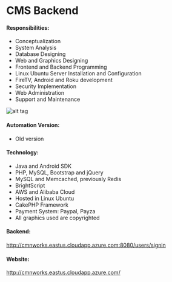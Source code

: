 # CMS Backend
#### Responsibilities:

- Conceptualization
- System Analysis
- Database Designing
- Web and Graphics Designing
- Frontend and Backend Programming
- Linux Ubuntu Server Installation and Configuration
- FireTV, Android and Roku development
- Security Implementation
- Web Administration
- Support and Maintenance

![alt tag](https://media-exp1.licdn.com/dms/image/C5622AQFVdeQi-I1JKg/feedshare-shrink_2048_1536/0/1618944040668?e=1622073600&v=beta&t=c9X-0u_RgzLYHqEo7O1NgLzIHniKJwPcgN0w2H7TVk0)

#### Automation Version:
- Old version

#### Technology:
- Java and Android SDK
- PHP, MySQL, Bootstrap and jQuery
- MySQL and Memcached, previously Redis
- BrightScript
- AWS and Alibaba Cloud
- Hosted in Linux Ubuntu
- CakePHP Framework
- Payment System: Paypal, Payza
- All graphics used are copyrighted

#### Backend:
http://cmnworks.eastus.cloudapp.azure.com:8080/users/signin

#### Website:
http://cmnworks.eastus.cloudapp.azure.com/

